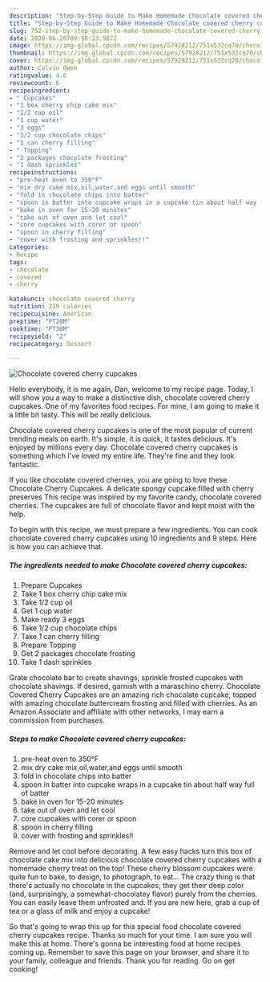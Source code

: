 ```yaml
---
description: "Step-by-Step Guide to Make Homemade Chocolate covered cherry cupcakes"
title: "Step-by-Step Guide to Make Homemade Chocolate covered cherry cupcakes"
slug: 752-step-by-step-guide-to-make-homemade-chocolate-covered-cherry-cupcakes
date: 2020-06-28T09:58:23.987Z
image: https://img-global.cpcdn.com/recipes/57928212/751x532cq70/chocolate-covered-cherry-cupcakes-recipe-main-photo.jpg
thumbnail: https://img-global.cpcdn.com/recipes/57928212/751x532cq70/chocolate-covered-cherry-cupcakes-recipe-main-photo.jpg
cover: https://img-global.cpcdn.com/recipes/57928212/751x532cq70/chocolate-covered-cherry-cupcakes-recipe-main-photo.jpg
author: Calvin Owen
ratingvalue: 4.6
reviewcount: 6
recipeingredient:
- " Cupcakes"
- "1 box cherry chip cake mix"
- "1/2 cup oil"
- "1 cup water"
- "3 eggs"
- "1/2 cup chocolate chips"
- "1 can cherry filling"
- " Topping"
- "2 packages chocolate frosting"
- "1 dash sprinkles"
recipeinstructions:
- "pre-heat oven to 350°F"
- "mix dry cake mix,oil,water,and eggs until smooth"
- "fold in chocolate chips into batter"
- "spoon in batter into cupcake wraps in a cupcake tin about half way full of batter"
- "bake in oven for 15-20 minutes"
- "take out of oven and let cool"
- "core cupcakes with corer or spoon"
- "spoon in cherry filling"
- "cover with frosting and sprinkles!!"
categories:
- Recipe
tags:
- chocolate
- covered
- cherry

katakunci: chocolate covered cherry 
nutrition: 219 calories
recipecuisine: American
preptime: "PT20M"
cooktime: "PT36M"
recipeyield: "2"
recipecategory: Dessert

---
```



![Chocolate covered cherry cupcakes](https://img-global.cpcdn.com/recipes/57928212/751x532cq70/chocolate-covered-cherry-cupcakes-recipe-main-photo.jpg)

Hello everybody, it is me again, Dan, welcome to my recipe page. Today, I will show you a way to make a distinctive dish, chocolate covered cherry cupcakes. One of my favorites food recipes. For mine, I am going to make it a little bit tasty. This will be really delicious.

Chocolate covered cherry cupcakes is one of the most popular of current trending meals on earth. It's simple, it is quick, it tastes delicious. It's enjoyed by millions every day. Chocolate covered cherry cupcakes is something which I've loved my entire life. They're fine and they look fantastic.

If you like chocolate covered cherries, you are going to love these Chocolate Cherry Cupcakes. A delicate spongy cupcake filled with cherry preserves This recipe was inspired by my favorite candy, chocolate covered cherries. The cupcakes are full of chocolate flavor and kept moist with the help.


To begin with this recipe, we must prepare a few ingredients. You can cook chocolate covered cherry cupcakes using 10 ingredients and 9 steps. Here is how you can achieve that.

<!--inarticleads1-->

##### The ingredients needed to make Chocolate covered cherry cupcakes:

1. Prepare  Cupcakes
1. Take 1 box cherry chip cake mix
1. Take 1/2 cup oil
1. Get 1 cup water
1. Make ready 3 eggs
1. Take 1/2 cup chocolate chips
1. Take 1 can cherry filling
1. Prepare  Topping
1. Get 2 packages chocolate frosting
1. Take 1 dash sprinkles


Grate chocolate bar to create shavings, sprinkle frosted cupcakes with chocolate shavings. If desired, garnish with a maraschino cherry. Chocolate Covered Cherry Cupcakes are an amazing rich chocolate cupcake, topped with amazing chocolate buttercream frosting and filled with cherries. As an Amazon Associate and affiliate with other networks, I may earn a commission from purchases. 

<!--inarticleads2-->

##### Steps to make Chocolate covered cherry cupcakes:

1. pre-heat oven to 350°F
1. mix dry cake mix,oil,water,and eggs until smooth
1. fold in chocolate chips into batter
1. spoon in batter into cupcake wraps in a cupcake tin about half way full of batter
1. bake in oven for 15-20 minutes
1. take out of oven and let cool
1. core cupcakes with corer or spoon
1. spoon in cherry filling
1. cover with frosting and sprinkles!!


Remove and let cool before decorating. A few easy hacks turn this box of chocolate cake mix into delicious chocolate covered cherry cupcakes with a homemade cherry treat on the top! These cherry blossom cupcakes were quite fun to bake, to design, to photograph, to eat… The crazy thing is that there&#39;s actually no chocolate in the cupcakes; they get their deep color (and, surprisingly, a somewhat-chocolatey flavor) purely from the cherries. You can easily leave them unfrosted and. If you are new here, grab a cup of tea or a glass of milk and enjoy a cupcake! 

So that's going to wrap this up for this special food chocolate covered cherry cupcakes recipe. Thanks so much for your time. I am sure you will make this at home. There's gonna be interesting food at home recipes coming up. Remember to save this page on your browser, and share it to your family, colleague and friends. Thank you for reading. Go on get cooking!
